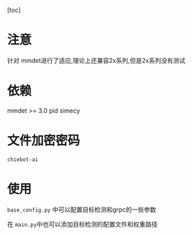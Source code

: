 
[toc]

# 注意

针对 mmdet进行了适应,理论上还兼容2x系列,但是2x系列没有测试

# 依赖

mmdet >= 3.0
pid
simecy

# 文件加密密码

`chiebot-ai`

# 使用

`base_config.py` 中可以配置目标检测和grpc的一些参数

在 `main.py`中也可以添加目标检测的配置文件和权重路径
